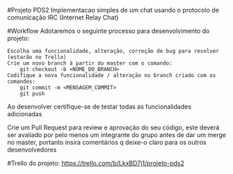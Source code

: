 #Projeto PDS2
Implementacao simples de um chat usando o protocolo de comunicação IRC (Internet Relay Chat)

#Workflow
Adotaremos o seguinte processo para desenvolvimento do projeto:

	Escolha uma funcionalidade, alteração, correção de bug para resolver (estarão no Trello)
	Crie um novo branch à partir do master com o comando:
		git checkout -b <NOME_DO_BRANCH>
	Codifique a nova funcionalidade / alteração no branch criado com os comandos:
		git commit -m <MENSAGEM_COMMIT>
		git push
Ao desenvolver certifique-se de testar todas as funcionalidades adicionadas

Crie um Pull Request para review e aprovação do seu código, este deverá ser avaliado por pelo menos um integrante do grupo antes de dar um merge no master, portanto insira comentários q deixe-o claro para os outros desenvolvedores

#Trello do projeto:
https://trello.com/b/LkxBD7j1/projeto-pds2
